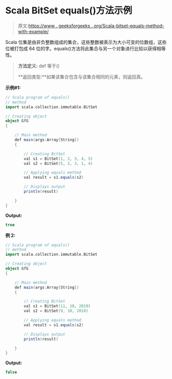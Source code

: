 # Scala BitSet equals()方法示例

> 原文:[https://www . geeksforgeeks . org/Scala-bitset-equals-method-with-example/](https://www.geeksforgeeks.org/scala-bitset-equals-method-with-example/)

Scala 位集是由非负整数组成的集合，这些整数被表示为大小可变的位数组，这些位被打包成 64 位的字。equals()方法将此集合与另一个对象进行比较以获得相等性。

> **方法定义:** def 等于()
> 
> **返回类型:**如果该集合包含与该集合相同的元素，则返回真。

**示例#1:**

```scala
// Scala program of equals() 
// method 
import scala.collection.immutable.BitSet 

// Creating object 
object GfG 
{ 

    // Main method 
    def main(args:Array[String]) 
    { 

        // Creating BitSet 
        val s1 = BitSet(1, 2, 3, 4, 5) 
        val s2 = BitSet(5, 2, 3, 1, 4) 

        // Applying equals method 
        val result = s1.equals(s2) 

        // Displays output 
        println(result) 

    } 
} 
```

**Output:**

```scala
true

```

**例 2:**

```scala
// Scala program of equals() 
// method 
import scala.collection.immutable.BitSet 

// Creating object 
object GfG 
{ 

    // Main method 
    def main(args:Array[String]) 
    { 

        // Creating BitSet 
        val s1 = BitSet(11, 10, 2019)  
        val s2 = BitSet(9, 10, 2018)  

        // Applying equals method 
        val result = s1.equals(s2) 

        // Displays output 
        println(result) 

    } 
} 
```

**Output:**

```scala
false

```